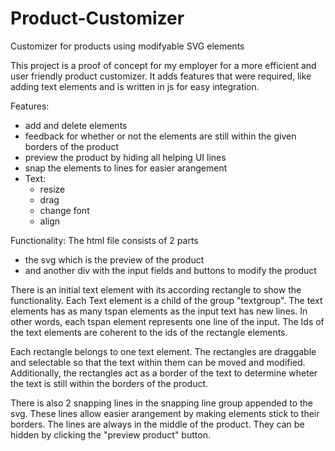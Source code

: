 # Product-Customizer
Customizer for products using modifyable SVG elements

This project is a proof of concept for my employer 
for a more efficient and user friendly product customizer.
It adds features that were required, like adding text elements and is written in js for easy integration.

Features:
- add and delete elements
- feedback for whether or not the elements are still within the given borders of the product
- preview the product by hiding all helping UI lines
- snap the elements to lines for easier arangement
- Text:
  - resize
  - drag
  - change font
  - align

Functionality:
The html file consists of 2 parts 
- the svg which is the preview of the product 
- and another div with the input fields and buttons to modify the product

There is an initial text element with its according rectangle to show the functionality.
Each Text element is a child of the group "textgroup".
The text elements has as many tspan elements as the input text has new lines. In other words, each tspan element represents one line of the input.
The Ids of the text elements are coherent to the ids of the rectangle elements.

Each rectangle belongs to one text element.
The rectangles are draggable and selectable so that the text within them can be moved and modified.
Additionally, the rectangles act as a border of the text to determine wheter the text is still within the borders of the product.

There is also 2 snapping lines in the snapping line group appended to the svg.
These lines allow easier arangement by making elements stick to their borders.
The lines are always in the middle of the product. They can be hidden by clicking the "preview product" button.
